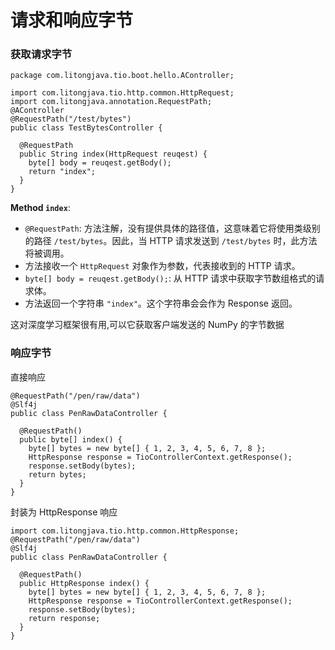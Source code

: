 # 请求和响应字节

### 获取请求字节

```
package com.litongjava.tio.boot.hello.AController;

import com.litongjava.tio.http.common.HttpRequest;
import com.litongjava.annotation.RequestPath;
@AController
@RequestPath("/test/bytes")
public class TestBytesController {

  @RequestPath
  public String index(HttpRequest reuqest) {
    byte[] body = reuqest.getBody();
    return "index";
  }
}
```

**Method `index`**:

- `@RequestPath`: 方法注解，没有提供具体的路径值，这意味着它将使用类级别的路径 `/test/bytes`。因此，当 HTTP 请求发送到 `/test/bytes` 时，此方法将被调用。
- 方法接收一个 `HttpRequest` 对象作为参数，代表接收到的 HTTP 请求。
- `byte[] body = reuqest.getBody();`: 从 HTTP 请求中获取字节数组格式的请求体。
- 方法返回一个字符串 `"index"`。这个字符串会会作为 Response 返回。

这对深度学习框架很有用,可以它获取客户端发送的 NumPy 的字节数据

### 响应字节

直接响应

```
@RequestPath("/pen/raw/data")
@Slf4j
public class PenRawDataController {

  @RequestPath()
  public byte[] index() {
    byte[] bytes = new byte[] { 1, 2, 3, 4, 5, 6, 7, 8 };
    HttpResponse response = TioControllerContext.getResponse();
    response.setBody(bytes);
    return bytes;
  }
}
```

封装为 HttpResponse 响应

```
import com.litongjava.tio.http.common.HttpResponse;
@RequestPath("/pen/raw/data")
@Slf4j
public class PenRawDataController {

  @RequestPath()
  public HttpResponse index() {
    byte[] bytes = new byte[] { 1, 2, 3, 4, 5, 6, 7, 8 };
    HttpResponse response = TioControllerContext.getResponse();
    response.setBody(bytes);
    return response;
  }
}
```
